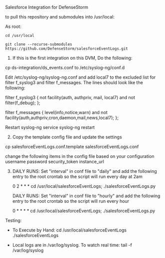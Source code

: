 Salesforce Integration for DefenseStorm

to pull this repository and submodules into /usr/local:

As root:

    cd /usr/local

    git clone --recurse-submodules https://github.com/DefenseStorm/salesforceEventLogs.git

1. If this is the first integration on this DVM, Do the following:

  cp ds-integration/ds_events.conf to /etc/syslog-ng/conf.d

  Edit /etc/syslog-ng/syslog-ng.conf and add local7 to the excluded list for filter f_syslog3 and filter f_messages.  The lines should look like the following:

  filter f_syslog3 { not facility(auth, authpriv, mail, local7) and not filter(f_debug); };
  
  filter f_messages { level(info,notice,warn) and
                    not facility(auth,authpriv,cron,daemon,mail,news,local7); };


  Restart syslog-ng
    service syslog-ng restart

2. Copy the template config file and update the settings

  cp salesforceEventLogs.conf.template salesforceEventLogs.conf

  change the following items in the config file based on your configuration
      username
      password
      security_token
      instance_url

3. DAILY RUNS: Set "interval" in conf file to "daily" and add the following entry to the root crontab so the script will run every day at 2am

   0 2 * * * cd /usr/local/salesforceEventLogs; ./salesforceEventLogs.py

   DAILY RUNS: Set "interval" in conf file to "hourly" and add the following entry to the root crontab so the script will run every hour

   0 * * * * cd /usr/local/salesforceEventLogs; ./salesforceEventLogs.py

Testing:

- To Execute by Hand:
    cd /usr/local/salesforceEventLogs
    ./salesforceEventLogs

- Local logs are in /var/log/syslog.  To watch real time:
    tail -f /var/log/syslog
